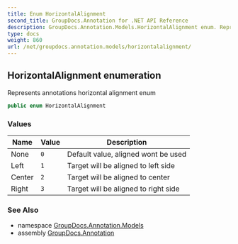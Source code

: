 ```yaml
---
title: Enum HorizontalAlignment
second_title: GroupDocs.Annotation for .NET API Reference
description: GroupDocs.Annotation.Models.HorizontalAlignment enum. Represents annotations horizontal alignment enum
type: docs
weight: 860
url: /net/groupdocs.annotation.models/horizontalalignment/
---
```

## HorizontalAlignment enumeration

Represents annotations horizontal alignment enum

```csharp
public enum HorizontalAlignment
```

### Values

| Name | Value | Description |
| --- | --- | --- |
| None | `0` | Default value, aligned wont be used |
| Left | `1` | Target will be aligned to left side |
| Center | `2` | Target will be aligned to center |
| Right | `3` | Target will be aligned to right side |

### See Also

* namespace [GroupDocs.Annotation.Models](../../groupdocs.annotation.models/)
* assembly [GroupDocs.Annotation](../../)


